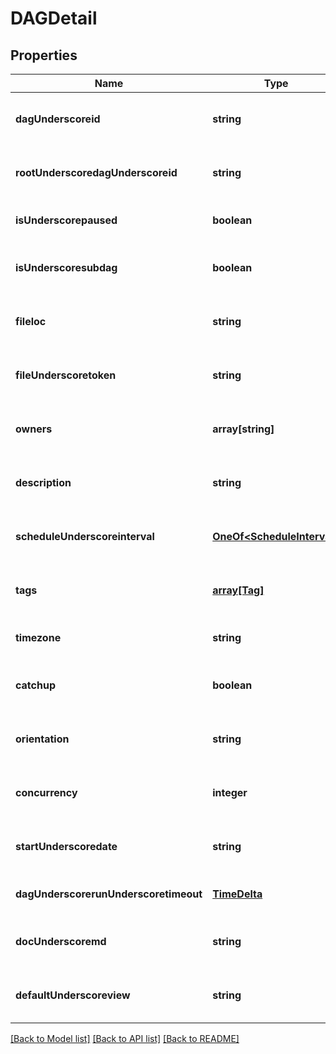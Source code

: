 # DAGDetail

## Properties
Name | Type | Description | Notes
------------ | ------------- | ------------- | -------------
**dagUnderscoreid** | **string** |  | [optional] [readonly] [default to null]
**rootUnderscoredagUnderscoreid** | **string** |  | [optional] [readonly] [default to null]
**isUnderscorepaused** | **boolean** |  | [optional] [default to null]
**isUnderscoresubdag** | **boolean** |  | [optional] [readonly] [default to null]
**fileloc** | **string** |  | [optional] [readonly] [default to null]
**fileUnderscoretoken** | **string** |  | [optional] [readonly] [default to null]
**owners** | **array[string]** |  | [optional] [readonly] [default to null]
**description** | **string** |  | [optional] [readonly] [default to null]
**scheduleUnderscoreinterval** | [**OneOf&lt;ScheduleInterval&gt;**](OneOf&lt;ScheduleInterval&gt;.md) |  | [optional] [readonly] [default to null]
**tags** | [**array[Tag]**](Tag.md) |  | [optional] [readonly] [default to null]
**timezone** | **string** |  | [optional] [default to null]
**catchup** | **boolean** |  | [optional] [readonly] [default to null]
**orientation** | **string** |  | [optional] [readonly] [default to null]
**concurrency** | **integer** |  | [optional] [readonly] [default to null]
**startUnderscoredate** | **string** |  | [optional] [readonly] [default to null]
**dagUnderscorerunUnderscoretimeout** | [**TimeDelta**](TimeDelta.md) |  | [optional] [default to null]
**docUnderscoremd** | **string** |  | [optional] [readonly] [default to null]
**defaultUnderscoreview** | **string** |  | [optional] [readonly] [default to null]

[[Back to Model list]](../README.md#documentation-for-models) [[Back to API list]](../README.md#documentation-for-api-endpoints) [[Back to README]](../README.md)


